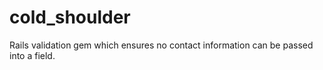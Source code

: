 cold_shoulder
=============

Rails validation gem which ensures no contact information can be passed into a field.
